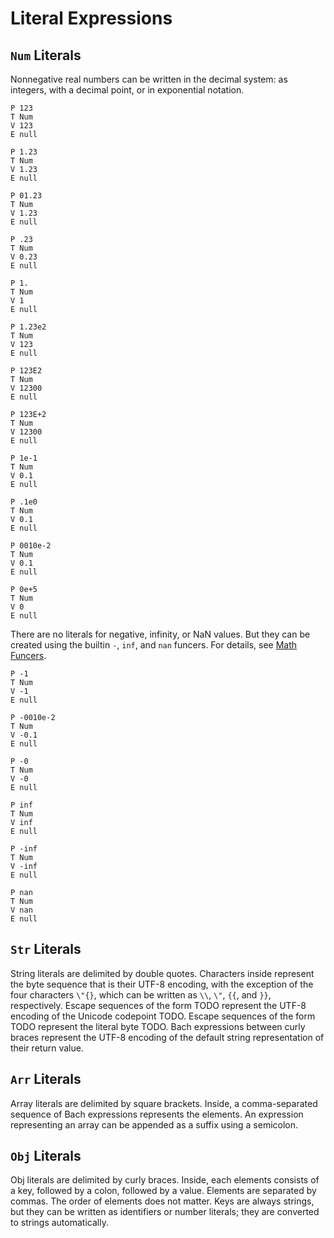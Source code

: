 # Literal Expressions

## `Num` Literals

Nonnegative real numbers can be written in the decimal system: as integers,
with a decimal point, or in exponential notation.

```bachdoc
P 123
T Num
V 123 
E null

P 1.23
T Num
V 1.23 
E null

P 01.23
T Num
V 1.23
E null

P .23
T Num
V 0.23
E null

P 1.
T Num
V 1
E null

P 1.23e2
T Num
V 123
E null

P 123E2
T Num
V 12300
E null

P 123E+2
T Num
V 12300
E null

P 1e-1
T Num
V 0.1
E null

P .1e0
T Num
V 0.1
E null

P 0010e-2
T Num
V 0.1
E null

P 0e+5
T Num
V 0
E null

```

There are no literals for negative, infinity, or NaN values. But they can be created using the builtin `-`, `inf`, and `nan` funcers. For details, see [Math Funcers](math-funcers.md).

```bachdoc
P -1
T Num
V -1
E null

P -0010e-2
T Num
V -0.1
E null

P -0
T Num
V -0
E null

P inf
T Num
V inf
E null

P -inf
T Num
V -inf
E null

P nan
T Num
V nan
E null
```


## `Str` Literals

String literals are delimited by double quotes. Characters inside represent the
byte sequence that is their UTF-8 encoding, with the exception of the four
characters `\"{}`, which can be written as `\\`, `\"`, `{{`, and `}}`,
respectively. Escape sequences of the form TODO represent the UTF-8 encoding of
the Unicode codepoint TODO. Escape sequences of the form TODO represent the
literal byte TODO. Bach expressions between curly braces represent the UTF-8
encoding of the default string representation of their return value.

## `Arr` Literals

Array literals are delimited by square brackets. Inside, a comma-separated
sequence of Bach expressions represents the elements. An expression
representing an array can be appended as a suffix using a semicolon.

## `Obj` Literals

Obj literals are delimited by curly braces. Inside, each elements consists of a
key, followed by a colon, followed by a value. Elements are separated by
commas. The order of elements does not matter. Keys are always strings, but
they can be written as identifiers or number literals; they are converted to
strings automatically.
